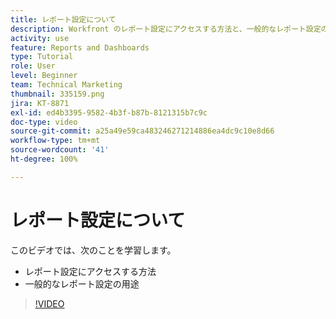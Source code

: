 ```yaml
---
title: レポート設定について
description: Workfront のレポート設定にアクセスする方法と、一般的なレポート設定の用途について説明します。
activity: use
feature: Reports and Dashboards
type: Tutorial
role: User
level: Beginner
team: Technical Marketing
thumbnail: 335159.png
jira: KT-8871
exl-id: ed4b3395-9582-4b3f-b87b-8121315b7c9c
doc-type: video
source-git-commit: a25a49e59ca483246271214886ea4dc9c10e8d66
workflow-type: tm+mt
source-wordcount: '41'
ht-degree: 100%

---
```


# レポート設定について

このビデオでは、次のことを学習します。

* レポート設定にアクセスする方法
* 一般的なレポート設定の用途

>[!VIDEO](https://video.tv.adobe.com/v/335159/?quality=12&learn=on)
